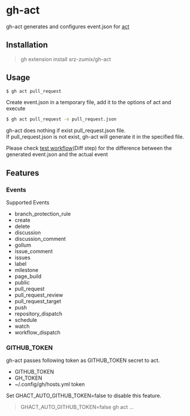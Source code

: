 # gh-act

gh-act generates and configures event.json for [act][]

## Installation

> gh extension install srz-zumix/gh-act

## Usage

```sh
$ gh act pull_request
```

Create event.json in a temporary file, add it to the options of act and execute

```sh
$ gh act pull_request -e pull_request.json
```

gh-act does nothing if exist pull_request.json file.  
If pull_request.json is not exist, gh-act will generate it in the specified file.

Please check [test workflow][](Diff step) for the difference between the generated event.json and the actual event

[act]:https://github.com/nektos/act
[test workflow]:https://github.com/srz-zumix/gh-act/actions/workflows/main.yml

## Features

### Events

Supported Events

* branch_protection_rule
* create
* delete
* discussion
* discussion_comment
* gollum
* issue_comment
* issues
* label
* milestone
* page_build
* public
* pull_request
* pull_request_review
* pull_request_target
* push
* repository_dispatch
* schedule
* watch
* workflow_dispatch

### GITHUB_TOKEN

gh-act passes following token as GITHUB_TOKEN secret to act.

* GITHUB_TOKEN
* GH_TOKEN
* ~/.config/gh/hosts.yml token

Set GHACT_AUTO_GITHUB_TOKEN=false to disable this feature.

> GHACT_AUTO_GITHUB_TOKEN=false gh act ...
